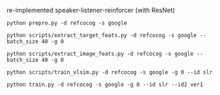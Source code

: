 re-implemented speaker-listener-reinforcer (with ResNet)

```
python prepro.py -d refcocog -s google
```

```
python scripts/extract_target_feats.py -d refcocog -s google --batch_size 40 -g 0
```

```
python scripts/extract_image_feats.py -d refcocog -s google --batch_size 40 -g 0
```

```
python scripts/train_vlsim.py -d refcocog -s google -g 0 --id slr
```

```
python train.py -d refcocog -s google -g 0 --id slr --id2 ver1
```